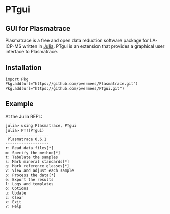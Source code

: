 # PTgui

## GUI for Plasmatrace

Plasmatrace is a free and open data reduction software package for
LA-ICP-MS written in [Julia](https://julialang.org/). PTgui is an
extension that provides a graphical user interface to Plasmatrace.

## Installation

```
import Pkg
Pkg.add(url="https://github.com/pvermees/Plasmatrace.git")
Pkg.add(url="https://github.com/pvermees/PTgui.git")
```

## Example

At the Julia REPL:

```
julia> using Plasmatrace, PTgui
julia> PT!(PTgui)
-------------------
 Plasmatrace 0.6.1
-------------------
r: Read data files[*]
m: Specify the method[*]
t: Tabulate the samples
s: Mark mineral standards[*]
g: Mark reference glasses[*]
v: View and adjust each sample
p: Process the data[*]
e: Export the results
l: Logs and templates
o: Options
u: Update
c: Clear
x: Exit
?: Help
```

